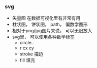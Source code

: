 ### svg
- 矢量图 在数据可视化里有非常有用
- 柱状图， 饼状图， path， 偏数学图形
- 相对于png/jpg图片来说， 可以无限放大
- svg里， 可以使用各种数学标签
  + circle..
  + r cx cy
  + stroke 描边
  + fill 填充